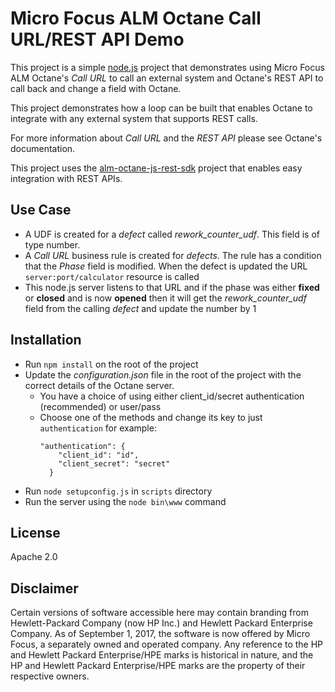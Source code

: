 # Micro Focus ALM Octane Call URL/REST API Demo

This project is a simple [node.js](http://nodejs.org) project that demonstrates using Micro Focus ALM Octane's *Call URL* to call
an external system and Octane's REST API to call back and change a field with Octane.

This project demonstrates how a loop can be built that enables Octane to integrate with any external system that supports
REST calls.

For more information about *Call URL* and the *REST API* please see Octane's documentation.

This project uses the [alm-octane-js-rest-sdk](https://github.com/MicroFocus/alm-octane-js-rest-sdk) project that enables
easy integration with REST APIs.

## Use Case
* A UDF is created for a *defect* called *rework_counter_udf*.  This field is of type number.
* A *Call URL* business rule is created for *defects*.  The rule has a condition that the *Phase* field is modified. 
 When the defect is updated the URL `server:port/calculator` resource is called
* This node.js server listens to that URL and if the phase was either **fixed** or **closed** and is now **opened** then 
it will get the *rework_counter_udf* field from the calling *defect* and update the number by 1

## Installation
* Run `npm install` on the root of the project
* Update the *configuration.json* file in the root of the project with the correct details of the Octane server.
  * You have a choice of using either client_id/secret authentication (recommended) or user/pass
  * Choose one of the methods and change its key to just `authentication` for example:
    ```
    "authentication": {
        "client_id": "id",
        "client_secret": "secret"
      }   
    ```
* Run `node setupconfig.js` in `scripts` directory
* Run the server using the `node bin\www` command

## License
Apache 2.0

## Disclaimer
Certain versions of software accessible here may contain branding from Hewlett-Packard Company (now HP Inc.) and Hewlett Packard Enterprise Company.  As of September 1, 2017, the software is now offered by Micro Focus, a separately owned and operated company.  Any reference to the HP and Hewlett Packard Enterprise/HPE marks is historical in nature, and the HP and Hewlett Packard Enterprise/HPE marks are the property of their respective owners.
